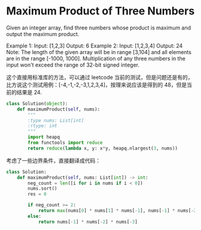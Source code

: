 # Maximum Product of Three Numbers

Given an integer array, find three numbers whose product is maximum and output the maximum product.

Example 1:
Input: [1,2,3]
Output: 6
Example 2:
Input: [1,2,3,4]
Output: 24
Note:
The length of the given array will be in range [3,104] and all elements are in the range [-1000, 1000].
Multiplication of any three numbers in the input won't exceed the range of 32-bit signed integer.

这个直接用标准库的方法，可以通过 leetcode 当前的测试，但是问题还是有的，比方说这个测试用例：[-4,-1,-2,-3,1,2,3,4]，按理来说应该是得到的 48，但是当前的结果是 24.

```python
class Solution(object):
    def maximumProduct(self, nums):
        """
        :type nums: List[int]
        :rtype: int
        """
        import heapq
        from functools import reduce
        return reduce(lambda x, y: x*y, heapq.nlargest(3, nums))
```

考虑了一些边界条件，直接翻译成代码：

```python
class Solution:
    def maximumProduct(self, nums: List[int]) -> int:
        neg_count = len([i for i in nums if i < 0])
        nums.sort()
        res = 0

        if neg_count >= 2:
            return max(nums[0] * nums[1] * nums[-1], nums[-1] * nums[-2] * nums[-3])
        else:
            return nums[-1] * nums[-2] * nums[-3]
```
